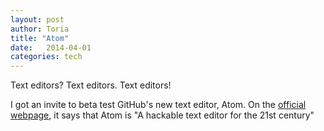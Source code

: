 ```yaml
---
layout: post
author: Toria
title: "Atom"
date:   2014-04-01
categories: tech
---
```


Text editors? Text editors. Text editors!

I got an invite to beta test GitHub's new text editor, Atom. On the [official webpage][atom], it says that Atom is "A hackable text editor for the 21st century"



[atom]: https://atom.io/
